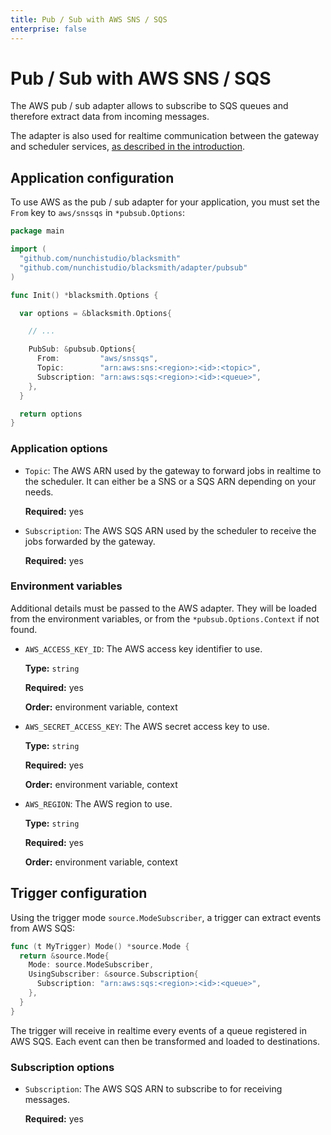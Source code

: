 ```yaml
---
title: Pub / Sub with AWS SNS / SQS
enterprise: false
---
```


# Pub / Sub with AWS SNS / SQS

The AWS pub / sub adapter allows to subscribe to SQS queues and therefore extract
data from incoming messages.

The adapter is also used for realtime communication between the gateway and scheduler
services, [as described in the introduction](/blacksmith/introduction/what/how).

## Application configuration

To use AWS as the pub / sub adapter for your application, you must set the `From`
key to `aws/snssqs` in `*pubsub.Options`:
```go
package main

import (
  "github.com/nunchistudio/blacksmith"
  "github.com/nunchistudio/blacksmith/adapter/pubsub"
)

func Init() *blacksmith.Options {

  var options = &blacksmith.Options{

    // ...

    PubSub: &pubsub.Options{
      From:         "aws/snssqs",
      Topic:        "arn:aws:sns:<region>:<id>:<topic>",
      Subscription: "arn:aws:sqs:<region>:<id>:<queue>",
    },
  }

  return options
}

```

### Application options

- `Topic`: The AWS ARN used by the gateway to forward jobs in realtime to the
  scheduler. It can either be a SNS or a SQS ARN depending on your needs.

  **Required:** yes

- `Subscription`: The AWS SQS ARN used by the scheduler to receive the jobs forwarded
  by the gateway.

  **Required:** yes

### Environment variables

Additional details must be passed to the AWS adapter. They will be loaded from the
environment variables, or from the `*pubsub.Options.Context` if not found.

- `AWS_ACCESS_KEY_ID`: The AWS access key identifier to use.
  
  **Type:** `string`

  **Required:** yes

  **Order:** environment variable, context

- `AWS_SECRET_ACCESS_KEY`: The AWS secret access key to use.
  
  **Type:** `string`

  **Required:** yes

  **Order:** environment variable, context

- `AWS_REGION`: The AWS region to use.
  
  **Type:** `string`

  **Required:** yes

  **Order:** environment variable, context


## Trigger configuration

Using the trigger mode `source.ModeSubscriber`, a trigger can extract events from
AWS SQS:
```go
func (t MyTrigger) Mode() *source.Mode {
  return &source.Mode{
    Mode: source.ModeSubscriber,
    UsingSubscriber: &source.Subscription{
      Subscription: "arn:aws:sqs:<region>:<id>:<queue>",
    },
  }
}

```

The trigger will receive in realtime every events of a queue registered in AWS SQS.
Each event can then be transformed and loaded to destinations.

### Subscription options

- `Subscription`: The AWS SQS ARN to subscribe to for receiving messages.

  **Required:** yes
